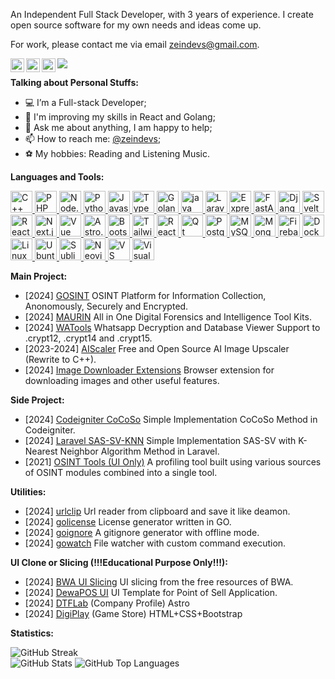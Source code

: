 An Independent Full Stack Developer, with 3 years of experience. I create open source software for my own needs and ideas come up.

For work, please contact me via email [zeindevs@gmail.com](mailto:zeindevs@gmail.com).

<a href="https://www.linkedin.com/in/zeindevs/" title="LinkdeIn" target="_blank">
  <img align="left" alt="LinkdeIn" width="22px" src="https://cdn.simpleicons.org/linkedin" />
<!--   <img align="left" alt="LinkdeIn" src="https://img.shields.io/badge/LinkedIn-@zeindevs?style=flat&color=blue&logo=linkedin" style="vertical-align:top; margin:4px" /> -->
</a>
<a href="https://x.com/zeindevs" title="Twitter" target="_blank">
  <img align="left" alt="Twitter" width="22px" src="https://cdn.simpleicons.org/x" />
<!--   <img align="left" alt="Twitter" src="https://img.shields.io/badge/Twitter-@zeindevs?style=flat&color=blue&logo=x" style="vertical-align:top; margin:4px" /> -->
</a>
<!-- <a href="https://github.com/zeindevs" title="GitHub" target="_blank">
  <img align="left" alt="GitHub" width="22px" src="https://cdn.simpleicons.org/github" />
  <img align="left" alt="GitHub" src="https://img.shields.io/badge/GitHub-@zeindevs?style=flat&color=blue&logo=github" style="vertical-align:top; margin:4px" />
</a> -->
<!-- <a href="https://youtube.com/zeindevs" title="YouTube" target="_blank">
  <img align="left" alt="YouTube" width="22px" src="https://cdn.simpleicons.org/youtube" />
  <img align="left" alt="Youtube" src="https://img.shields.io/badge/Yotube-@zeindevs?style=flat&color=blue&logo=youtube" style="vertical-align:top; margin:4px" />
</a> -->
<a href="https://www.instagram.com/zeindevz/" title="Instagram" target="_blank">
  <img align="left" alt="Instagram" width="22px" src="https://cdn.simpleicons.org/instagram" />
<!--   <img align="left" alt="Instagram" src="https://img.shields.io/badge/Instagram-@zeindevs?style=flat&color=blue&logo=instagram" style="vertical-align:top; margin:4px" /> -->
</a>
<!-- <a href="https://www.zeindevs.com/" title="Website" target="_blank">
  <img align="left" alt="Website" width="22px" src="https://cdn.jsdelivr.net/npm/simple-icons@3.11.0/icons/dailymotion.svg" />
  <img align="left" alt="Website" width="22px" src="./images/logo.png" />
</a> -->

<!-- ![](https://visitor-badge.glitch.me/badge?page_id=zeindevs) -->
<img src="https://komarev.com/ghpvc/?username=zeindevs&color=blue&style=liquid" />

<!-- <a href="https://www.zeindevs.com/" title="Website" target="_blank">
  <img align="right" alt="GIF" src="./images/other/coding.gif?raw=true" width="500" height="330" />
</a> -->

**Talking about Personal Stuffs:**

- 💻 I’m a Full-stack Developer;
- 🌱 I'm improving my skills in React and Golang;
- 💬 Ask me about anything, I am happy to help;
- 📫 How to reach me: [@zeindevs](https://www.linkedin.com/in/zeindevs/);
- ⚽ My hobbies: Reading and Listening Music.

**Languages and Tools:**

<p>
  <!-- <a href="https://www.cprogramming.com/" title="C" target="_blank">
    <code><img alt="C" width="35" height="35" src="./images/technologies/c.jpg"></code>
  </a> -->
  <a href="https://www.cprogramming.com/" title="C++" target="_blank">
    <img alt="C++" width="35" height="35" src="https://skillicons.dev/icons?i=cpp&theme=dark" />
  </a>
  <a href="https://www.php.net/" title="PHP" target="_blank">
    <img alt="PHP" width="35" height="35" src="https://skillicons.dev/icons?i=php&theme=dark" />
  </a>
  <a href="https://nodejs.org/" title="Node.js" target="_blank">
    <img alt="Node.js" width="35" height="35" src="https://skillicons.dev/icons?i=nodejs&theme=dark" />
  </a>
  <a href="https://www.python.org/" title="Python" target="_blank">
    <img alt="Python" width="35" height="35" src="https://skillicons.dev/icons?i=python&theme=dark" />
  </a>
  <a href="https://www.javascript.com/" title="Javascript" target="_blank">
    <img alt="Javascript" width="35" height="35" src="https://skillicons.dev/icons?i=javascript&theme=dark" />
  </a>
  <a href="https://www.typescriptlang.org/" title="Typescript" target="_blank">
    <img alt="Typescript" width="35" height="35" src="https://skillicons.dev/icons?i=typescript&theme=dark" />
  </a>
  <a href="https://go.dev/doc/articles/wiki/" title="Golang" target="_blank">
    <img alt="Golang" width="35" height="35" src="https://skillicons.dev/icons?i=golang&theme=dark" />
  </a>
  <a href="https://www.java.com/en/" title="Java" target="_blank">
    <img alt="java" width="35" height="35" src="https://skillicons.dev/icons?i=java&theme=dark" />
  </a>
  <!-- <a href="https://hibernate.org/" title="Hibernate" target="_blank">
    <code><img alt="Hibernate" width="35" height="35" src="./images/technologies/hibernate.jpg"></code>
  </a> -->
  <a href="https://laravel.com/" title="Laravel" target="_blank">
    <img alt="Laravel" width="35" height="35" src="https://skillicons.dev/icons?i=laravel&theme=dark" />
  </a>
  <a href="https://expressjs.com/" title="Express.js" target="_blank">
    <img alt="Express.js" width="35" height="35" src="https://skillicons.dev/icons?i=expressjs&theme=dark" />
  </a>
  <a href="https://fastapi.tiangolo.com/" title="FastAPI" target="_blank">
    <img alt="FastAPI" width="35" height="35" src="https://skillicons.dev/icons?i=fastapi&theme=dark" />
  </a>
  <!-- <a href="https://spring.io/" title="Spring" target="_blank">
    <code><img alt="Spring" width="35" height="35" src="./images/technologies/spring.jpg"></code>
  </a> -->
  <a href="https://www.djangoproject.com/" title="Django" target="_blank">
    <img alt="Django" width="35" height="35" src="https://skillicons.dev/icons?i=django&theme=dark" />
  </a>
  <a href="https://svelte.dev/" title="Svelte" target="_blank">
    <img alt="Svelte" width="35" height="35" src="https://skillicons.dev/icons?i=svelte&theme=dark" />
  </a>
  <a href="https://react.dev/" title="React" target="_blank">
    <img alt="React" width="35" height="35" src="https://skillicons.dev/icons?i=react&theme=dark" />
  </a>
  <a href="https://nextjs.org/" title="Next.js" target="_blank">
    <img alt="Next.js" width="35" height="35" src="https://skillicons.dev/icons?i=nextjs&theme=dark" />
  </a>
  <a href="https://vuejs.org/" title="Vue" target="_blank">
    <img alt="Vue" width="35" height="35" src="https://skillicons.dev/icons?i=vue&theme=dark" />
  </a>
  <a href="https://astro.build/" title="Astroo.js" target="_blank">
    <img alt="Astro.js" width="35" height="35" src="https://skillicons.dev/icons?i=astro&theme=dark" />
  </a>
  <a href="https://getbootstrap.com/" title="Bootstrap CSS" target="_blank">
    <img alt="Bootstrap CSS" width="35" height="35" src="https://skillicons.dev/icons?i=bootstrap&theme=dark" />
  </a>
  <a href="https://tailwindcss.com/" title="Tailwindcss" target="_blank">
    <img alt="Tailwindcss" width="35" height="35" src="https://skillicons.dev/icons?i=tailwindcss&theme=dark" />
  </a>
  <!-- <a href="https://ant.design/" title="Ant Design" target="_blank">
    <img alt="Ant Design" width="35" height="35" src="./images/technologies/antdesign.jpg" />
  </a> -->
  <!-- <a href="https://chakra-ui.com/" title="Chakra UI" target="_blank">
    <img alt="Chakra UI" width="35" height="35" src="./images/technologies/chakraui.jpg" />
  </a> -->
  <a href="https://reactnative.com/" title="React Native" target="_blank">
    <img alt="React Native" width="35" height="35" src="https://skillicons.dev/icons?i=react&theme=dark" />
  </a>
  <!-- <a href="https://www.flutter.dev/" title="Flutter" target="_blank">
    <img alt="Flutter" width="35" height="35" src="https://skillicons.dev/icons?i=flutter&theme=dark" />
  </a> -->
  <a href="https://www.qt.io/" title="Qt" target="_blank">
    <img alt="Qt" width="35" height="35" src="https://skillicons.dev/icons?i=qt&theme=dark" />
  </a>
  <!-- <a href="https://openjfx.io/" title="JavaFX" target="_blank">
    <code><img alt="JavaFX" width="35" height="35" src="./images/technologies/javafx.jpg"></code>
  </a> -->
  <a href="https://www.postgresql.org/" title="Postgresql" target="_blank">
    <img alt="Postgresql" width="35" height="35" src="https://skillicons.dev/icons?i=postgres&theme=dark" />
  </a>
  <a href="https://www.mysql.com/" title="MySQL" target="_blank">
    <img alt="MySQL" width="35" height="35" src="https://skillicons.dev/icons?i=mysql&theme=dark" />
  </a>
  <a href="https://www.mongodb.com/" title="MongoDB" target="_blank">
    <img alt="MongoDB" width="35" height="35" src="https://skillicons.dev/icons?i=mongodb&theme=dark" />
  </a>
  <a href="https://firebase.google.com/" title="Firebase" target="_blank">
    <img alt="Firebase" width="35" height="35" src="https://skillicons.dev/icons?i=firebase&theme=dark" />
  </a>  
  <a href="https://www.docker.com/" title="Docker" target="_blank">
    <img alt="Docker" width="35" height="35" src="https://skillicons.dev/icons?i=docker&theme=dark" />
  </a>
  <a href="https://www.linux.org/" title="Linux" target="_blank">
    <img alt="Linux" width="35" height="35" src="https://skillicons.dev/icons?i=linux&theme=dark" />
  </a>
  <a href="https://ubuntu.com/" title="Ubuntu" target="_blank">
    <img alt="Ubuntu" width="35" height="35" src="https://skillicons.dev/icons?i=ubuntu&theme=dark" />
  </a>
  <a href="https://www.sublimetext.com/" title="Sublime" target="_blank">
    <img alt="Sublime" width="35" height="35" src="https://skillicons.dev/icons?i=sublime&theme=dark" />
  </a>  
  <a href="https://neovim.io/" title="Neovim" target="_blank">
    <img alt="Neovim" width="35" height="35" src="https://skillicons.dev/icons?i=neovim&theme=dark" />
  </a>  
  <a href="https://code.visualstudio.com/" title="VS Code" target="_blank">
    <img alt="VS Code" width="35" height="35" src="https://skillicons.dev/icons?i=vscode&theme=dark" />
  </a>
  <a href="https://visualstudio.com/" title="Visual Studio" target="_blank">
    <img alt="Visual Studio" width="35" height="35" src="https://skillicons.dev/icons?i=visualstudio&theme=dark" />
  </a>  
  <!-- <a href="https://kubernetes.io/" title="Kubernetes" target="_blank">
    <code><img alt="Kubernetes" width="35" height="35" src="./images/technologies/kubernetes.jpg"></code>
  </a> -->
</p>

**Main Project:**

- [2024] [GOSINT]() OSINT Platform for Information Collection, Anonomously, Securely and Encrypted.
- [2024] [MAURIN]() All in One Digital Forensics and Intelligence Tool Kits.
- [2024] [WATools]() Whatsapp Decryption and Database Viewer Support to .crypt12, .crypt14 and .crypt15.
- [2023-2024] [AIScaler](https://github.com/AIScaler/AIScaler) Free and Open Source AI Image Upscaler (Rewrite to C++).
- [2024] [Image Downloader Extensions](https://github.com/zeindevs/imagedl-extensions) Browser extension for downloading images and other useful features.
<!-- - [2024] [AnimAPI](https://github.com/zeindevs/animapi) NPM package that can be used to scraping data from anime websites. -->

**Side Project:**

- [2024] [Codeigniter CoCoSo](https://ci-cocoso.vercel.app) Simple Implementation CoCoSo Method in Codeigniter.
- [2024] [Laravel SAS-SV-KNN](https://github.com/zeindevs/laravel-sas-sv-knn) Simple Implementation SAS-SV with K-Nearest Neighbor Algorithm Method in Laravel.
- [2021] [OSINT Tools (UI Only)]() A profiling tool built using various sources of OSINT modules combined into a single tool.

**Utilities:**

- [2024] [urlclip](https://github.com/zeindevs/urlclip) Url reader from clipboard and save it like deamon.
- [2024] [golicense](https://github.com/zeindevs/golicense) License generator written in GO.
- [2024] [goignore](https://github.com/zeindevs/goignore) A gitignore generator with offline mode.
- [2024] [gowatch](https://github.com/zeindevs/gowatch) File watcher with custom command execution.

**UI Clone or Slicing (!!!Educational Purpose Only!!!):**

- [2024] [BWA UI Slicing](https://github.com/zeindevs/bwa-ui-slicing) UI slicing from the free resources of BWA.
- [2024] [DewaPOS UI](https://github.com/zeindevs/ui-dewapos) UI Template for Point of Sell Application.
- [2024] [DTFLab](https://astro-dtflab.netlify.app) (Company Profile) Astro
- [2024] [DigiPlay](https://uiclone-digiplay.netlify.app) (Game Store) HTML+CSS+Bootstrap
<!-- - [2024] [Otakudesu](https://uiclone-otakudesu.netlify.app/) React+Tailwindcss -->

**Statistics:**

<div>
  <img src="https://streak-stats.demolab.com?user=zeindevs&theme=gotham&hide_border=true" alt="GitHub Streak" />
  <div>
    <img src="https://github-readme-stats.vercel.app/api?username=zeindevs&show_icons=true&theme=gotham&count_private=true&layout=compact&hide_border=true" alt="GitHub Stats" />
    <img src="https://github-readme-stats.vercel.app/api/top-langs/?username=zeindevs&theme=gotham&show_icons=true&include_all_commits=true&count_private=true&layout=compact&hide_border=true" alt="GitHub Top Languages" />
  </div>
</div>

<!---
zeindevs/zeindevs is a ✨ special ✨ repository because its `README.md` (this file) appears on your GitHub profile.
You can click the Preview link to take a look at your changes.
--->
